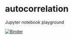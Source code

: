 # autocorrelation
Jupyter notebook playground

[![Binder](https://mybinder.org/badge_logo.svg)](https://mybinder.org/v2/gh/georgwille/autocorrelation.git/master)
